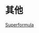 # 其他

[Superformula](https://forums.odforce.net/topic/26769-superformula-3d/?tab=comments#comment-154533)
